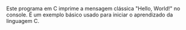 Este programa em C imprime a mensagem clássica "Hello, World!" no console. É um exemplo básico usado para iniciar o aprendizado da linguagem C.
